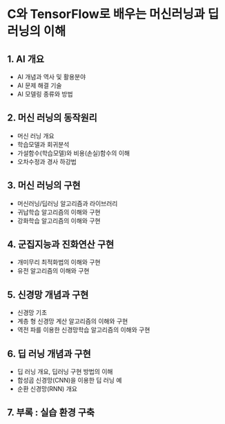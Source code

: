 # C와 TensorFlow로 배우는 머신러닝과 딥러닝의 이해
## 1.  AI 개요
* AI 개념과 역사 및 활용분야
* AI 문제 해결 기술
* AI 모델링 종류와 방법
## 2. 머신 러닝의 동작원리
* 머신 러닝 개요
* 학습모델과 회귀분석
* 가설함수(학습모델)와 비용(손실)함수의 이해
* 오차수정과 경사 하강법
## 3. 머신 러닝의 구현
* 머신러닝/딥러닝 알고리즘과 라이브러리
* 귀납학습 알고리즘의 이해와 구현
* 강화학습 알고리즘의 이해와 구현
## 4. 군집지능과 진화연산 구현
* 개미무리 최적화법의 이해와 구현
* 유전 알고리즘의 이해와 구현
## 5. 신경망 개념과 구현
* 신경망 기초
* 계층 형 신경망 계산 알고리즘의 이해와 구현
* 역전 파를 이용한 신경망학습 알고리즘의 이해와 구현
## 6. 딥 러닝 개념과 구현
* 딥 러닝 개요, 딥러닝 구현 방법의 이해
* 합성곱 신경망(CNN)을 이용한 딥 러닝 예
* 순환 신경망(RNN) 개요
## 7. 부록 : 실습 환경 구축

